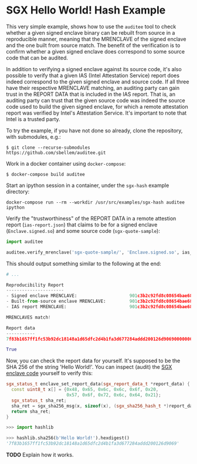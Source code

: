 # SGX Hello World! Hash Example

This very simple example, shows how to use the `auditee` tool to check whether
a given signed enclave binary can be rebuilt from source in a reproducible manner,
meaning that the MRENCLAVE of the signed enclave and the one built from source match.
The benefit of the verification is to confirm whether a given signed enclave does
correspond to some source code that can be audited.

In addition to verifying a signed enclave against its source code, it's also possible
to verify that a given IAS (Intel Attestation Service) report does indeed correspond to
the given signed enclave and source code. If all three have their respective MRENCLAVE
matching, an auditing party can gain trust in the REPORT DATA that is included in the
IAS report. That is, an auditing party can trust that the given source code was indeed
the source code used to build the given signed enclave, for which a remote attestation
report was verified by Intel's Attestation Service. It's important to note that Intel
is a trusted party.

To try the example, if you have not done so already, clone the repository,
with submodules, e.g.:

```shell
$ git clone --recurse-submodules https://github.com/sbellem/auditee.git
```

Work in a docker container using `docker-compose`:

```shell
$ docker-compose build auditee
```

Start an ipython session in a container, under the `sgx-hash` example directory:

```shell
docker-compose run --rm --workdir /usr/src/examples/sgx-hash auditee ipython
```

Verify the "trustworthiness" of the REPORT DATA in a remote attestion report
(`ias-report.json`) that claims to be for a signed enclave (`Enclave.signed.so`)
and some source code (`sgx-quote-sample`):

```python
import auditee

auditee.verify_mrenclave('sgx-quote-sample/', 'Enclave.signed.so', ias_report='ias-report.json')
```

This should output something similar to the following at the end:

```python
# ...

Reproducibility Report
----------------------
- Signed enclave MRENCLAVE:                    901c3b2c92fd8c08654bae68d858f59c81a6121f81e8998cbf9daf236e2ead74
- Built-from-source enclave MRENCLAVE:         901c3b2c92fd8c08654bae68d858f59c81a6121f81e8998cbf9daf236e2ead74
- IAS report MRENCLAVE:                        901c3b2c92fd8c08654bae68d858f59c81a6121f81e8998cbf9daf236e2ead74

MRENCLAVES match!

Report data
-----------
7f83b1657ff1fc53b92dc18148a1d65dfc2d4b1fa3d677284addd200126d90690000000000000000000000000000000000000000000000000000000000000000

True
```

Now, you can check the report data for yourself. It's supposed to be the SHA 256 of
the string 'Hello World!'. You can inspect (audit) the
[SGX enclave code](https://github.com/sbellem/sgx-quote-sample/blob/c950a0e1f89b346c3efb27d2cc41eb4327328adc/Enclave/Enclave.cpp#L140-L146) yourself to verify this:


```cpp
sgx_status_t enclave_set_report_data(sgx_report_data_t *report_data) {
  const uint8_t x[] = {0x48, 0x65, 0x6c, 0x6c, 0x6f, 0x20,
                       0x57, 0x6f, 0x72, 0x6c, 0x64, 0x21};
  sgx_status_t sha_ret;
  sha_ret = sgx_sha256_msg(x, sizeof(x), (sgx_sha256_hash_t *)report_data);
  return sha_ret;
}
```

```python
>>> import hashlib

>>> hashlib.sha256(b'Hello World!').hexdigest()
'7f83b1657ff1fc53b92dc18148a1d65dfc2d4b1fa3d677284addd200126d9069'
```

**TODO**
Explain how it works.
